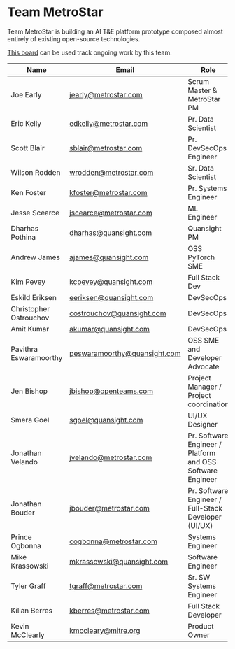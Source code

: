 # Team MetroStar

Team MetroStar is building an AI T&E platform prototype composed almost entirely of existing open-source technologies.

[This board](https://gitlab.jatic.net/groups/jatic/team-metrostar/-/boards) can be used track ongoing work by this team.

| Name | Email | Role |
| ---- | ----- | ---- |
| Joe Early | <jearly@metrostar.com> | Scrum Master & MetroStar PM |
| Eric Kelly | <edkelly@metrostar.com> | Pr. Data Scientist |
| Scott Blair | <sblair@metrostar.com> | Pr. DevSecOps Engineer |
| Wilson Rodden | <wrodden@metrostar.com> | Sr. Data Scientist |
| Ken Foster | <kfoster@metrostar.com> | Pr. Systems Engineer |
| Jesse Scearce | <jscearce@metrostar.com> | ML Engineer |
| Dharhas Pothina | <dharhas@quansight.com> | Quansight PM |
| Andrew James | <ajames@quansight.com> | OSS PyTorch SME |
| Kim Pevey | <kcpevey@quansight.com> | Full Stack Dev |
| Eskild Eriksen | <eeriksen@quansight.com> | DevSecOps |
| Christopher Ostrouchov | <costrouchov@quansight.com> | DevSecOps |
| Amit Kumar | <akumar@quansight.com> | DevSecOps |
| Pavithra Eswaramoorthy | <peswaramoorthy@quansight.com> | OSS SME and Developer Advocate |
| Jen Bishop | <jbishop@openteams.com> | Project Manager / Project coordination |
| Smera Goel | <sgoel@quansight.com> | UI/UX Designer |
| Jonathan Velando | <jvelando@metrostar.com> | Pr. Software Engineer / Platform and OSS Software Engineer |
| Jonathan Bouder | <jbouder@metrostar.com> | Pr. Software Engineer / Full-Stack Developer (UI/UX) |
| Prince Ogbonna | <cogbonna@metrostar.com> | Systems Engineer |
| Mike Krassowski | <mkrassowski@quansight.com> | Software Engineer |
| Tyler Graff  | <tgraff@metrostar.com> | Sr. SW Systems Engineer |
| Kilian Berres  | <kberres@metrostar.com> | Full Stack Developer |
| Kevin McClearly | <kmccleary@mitre.org> | Product Owner |
